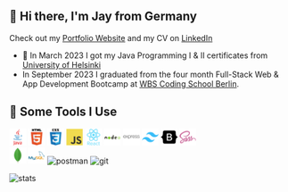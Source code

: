 <h2>👋 Hi there, I'm Jay from Germany</h2>
<p> Check out my <a href="https://j-grosse.github.io">Portfolio Website</a> and my CV on <a href="https://www.linkedin.com/in/jakob-g/">LinkedIn</a></p>

<ul>
<li>🔭 In March 2023 I got my Java Programming I & II certificates from <a href="https://java-programming.mooc.fi">University of Helsinki</a></li>
<li> In September 2023 I graduated from the four month Full-Stack Web & App Development Bootcamp at <a href="https://wbscodingschool.com/web-app-development-bootcamp">WBS Coding School Berlin</a>.</li>
</li>
</ul>

<h2>🚀 Some Tools I Use</h2>
<p align="left">
<img src="https://raw.githubusercontent.com/devicons/devicon/master/icons/java/java-original-wordmark.svg" alt="java" width="30" height="30" />  
<img src="https://raw.githubusercontent.com/devicons/devicon/master/icons/html5/html5-original-wordmark.svg" alt="html5" width="30" height="30" />
<img src="https://raw.githubusercontent.com/devicons/devicon/master/icons/css3/css3-original-wordmark.svg" alt="css3" width="30" height="30" />
<img src="https://raw.githubusercontent.com/devicons/devicon/master/icons/javascript/javascript-original.svg" alt="javascript" width="30" height="30" />
<img src="https://raw.githubusercontent.com/devicons/devicon/master/icons/react/react-original-wordmark.svg" alt="react" width="30" height="30" />
<img src="https://raw.githubusercontent.com/devicons/devicon/master/icons/nodejs/nodejs-original-wordmark.svg" alt="nodejs" width="30" height="30" />
<img src="https://raw.githubusercontent.com/devicons/devicon/master/icons/express/express-original-wordmark.svg" alt="express" width="30" height="30" />
<img src="https://github.com/devicons/devicon/blob/master/icons/tailwindcss/tailwindcss-plain.svg" alt="tailwind css" width="30" height="30" /> 
<img src="https://raw.githubusercontent.com/devicons/devicon/master/icons/bootstrap/bootstrap-plain.svg" alt="bootstrap" width="30" height="30" /> 
<img src="https://raw.githubusercontent.com/devicons/devicon/master/icons/sass/sass-original.svg" alt="sass" width="30" height="30"/> 
<br>
<img src="https://raw.githubusercontent.com/devicons/devicon/master/icons/mongodb/mongodb-original.svg" alt="mongodb" width="30" height="30" />
<img src="https://raw.githubusercontent.com/devicons/devicon/master/icons/mysql/mysql-original-wordmark.svg" alt="mysql" width="30" height="30" />
<img src="https://www.vectorlogo.zone/logos/getpostman/getpostman-icon.svg" alt="postman" width="30" height="30"/>
<img src="https://www.vectorlogo.zone/logos/git-scm/git-scm-icon.svg" alt="git" width="30" height="30"/> </a>

<!-- <img src="https://raw.githubusercontent.com/devicons/devicon/master/icons/docker/docker-original.svg" alt="Docker" width="30" height="30" />
<img src="https://www.vectorlogo.zone/logos/kubernetes/kubernetes-icon.svg" alt="Kubernetes" width="30" height="30" /></p>
-->

<p></p>
<img src="https://github-readme-stats.vercel.app/api?username=j-grosse&show_icons=true&count_private=true&theme=dark" alt="stats" />
<!-- <img src="https://github.r2v.ch/codewars?user=j-grosse&name=true&theme=light" alt="kata stats" /> -->
